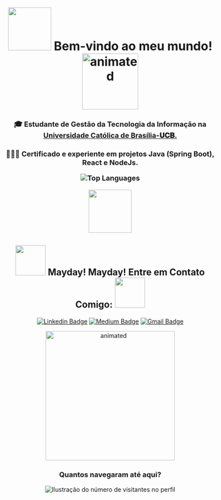 <p align="center">
  <h1 align="center"><b><img src="https://media.giphy.com/media/KzV5NWeRokeOgfZtnQ/giphy.gif" width="100"> Bem-vindo ao meu mundo! </b><img align= "center" src="https://media.giphy.com/media/ZmcpQkCL0SBESH0V03/giphy.gif" width="130" alt="animated"/> </h1> 
</p>

<p align="center">
  <h3 align="center"><b>🎓 Estudante de Gestão da Tecnologia da Informação na <a href="https://ucb.catolica.edu.br/">Universidade Católica de Brasília-𝐔𝐂𝐁</b>.</a></h3>
</p>

<p align="center">
  <h3 align="center">
    👨🏼‍💻 Certificado e experiente em projetos Java (Spring Boot), React e NodeJs.</br>
</p>

<p align="center">
  <img src="https://github-readme-stats.vercel.app/api/top-langs/?username=Guedesou&langs_count=10&layout=compact&bg_color=30,e96443,904e95&title_color=fff&text_color=fff" alt="Top Languages">
</p>

<p align="center">
  <img align="center" src="https://media.giphy.com/media/EAZNrYsT7fzttW2lgf/giphy.gif" width="100">
</p>

<h2 align="center"><img src="https://media.giphy.com/media/f8Old4J27xQmotsBqg/giphy.gif" width="70"> Mayday! Mayday! Entre em Contato Comigo: <img src="https://media.giphy.com/media/f8Old4J27xQmotsBqg/giphy.gif" width="70"></h2>

<p align="center">
  <a href="https://www.linkedin.com/in/guedesou/" target="blank"><img alt="Linkedin Badge" src="https://img.shields.io/badge/-Thiago%20Guedes-blue?style=flat-square&logo=Linkedin&logoColor=white&link=https://www.linkedin.com/in/guedesou/"/></a>
  <a href="https://guedesou.medium.com" target="blank"><img alt="Medium Badge" src="https://img.shields.io/badge/-Thiago%20Guedes-black?style=flat-square&logo=Medium&logoColor=white&link=https://guedesou.medium.com/"/></a>
  <a href="mailto:sradtsor@gmail.com" target="blank"><img alt="Gmail Badge" src="https://img.shields.io/badge/-sradtsor@gmail.com-white?style=flat-square&logo=Gmail&logoColor=orange&link=mailto:sradtsor@gmail.com"/></a>
</p>

<p align="center">
  <img src="https://media.giphy.com/media/l0ExuBDAjbAI2WT3q/giphy.gif" width="300" alt="animated"/>
</p>
<div align="center">
  <h3><b>Quantos navegaram até aqui?</b></h3>
</div>

<p align="center">
  <img
    src="https://profile-counter.glitch.me/Guedesou/count.svg"
    alt="Ilustração do número de visitantes no perfil"
  />
</p>
